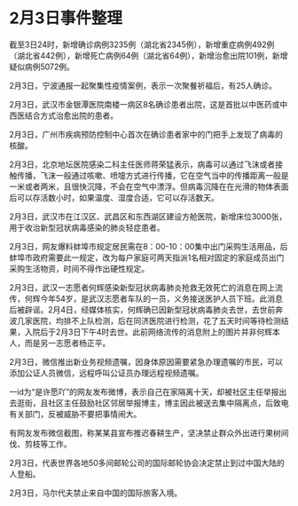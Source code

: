 # 2月3日事件整理

截至3日24时，新增确诊病例3235例（湖北省2345例），新增重症病例492例（湖北省442例），新增死亡病例64例（湖北省64例），新增治愈出院101例，新增疑似病例5072例。

2月3日，宁波通报一起聚集性疫情案例，表示一次聚餐祈福后，有25人确诊。

2月3日，武汉市金银潭医院南楼一病区8名确诊患者出院，这是首批以中医药或中西医结合方式治愈出院的患者。

2月3日，广州市疾病预防控制中心首次在确诊患者家中的门把手上发现了病毒的核酸。

2月3日，北京地坛医院感染二科主任医师蒋荣猛表示，病毒可以通过飞沫或者接触传播，飞沫一般通过咳嗽、喷嚏方式进行传播，它在空气当中的传播距离一般是一米或者两米，且很快沉降，不会在空气中漂浮。但病毒沉降在在光滑的物体表面后可以存活数小时，如果温度、湿度合适，它可以存活数天。

2月3日，武汉市在江汉区、武昌区和东西湖区建设方舱医院，新增床位3000张，用于收治新型冠状病毒感染的肺炎轻症患者。

2月3日，网友爆料蚌埠市规定居民需在8：00-10：00集中出门采购生活用品，后蚌埠市政府需要此一规定，改为每户家庭可两天指派1名相对固定的家庭成员出门采购生活物资，时间不得作出硬性规定。

2月3日，武汉一志愿者何辉感染新型冠状病毒肺炎抢救无效死亡的消息在网上流传，何辉今年54岁，是武汉志愿者车队的一员，义务接送医护人员下班。此消息后被辟谣。2月4日，经媒体核实，何辉确已因新型冠状病毒肺炎去世，去世前奔波几家医院，均排不上队检测，后在同济医院进行检测，花了五天时间等待检测结果，入院后于2月3日下午4时去世。此前网络流传的消息附上的图片并非何辉本人，而是另一志愿者杨正平。

2月3日，微信推出新业务视频遗嘱，因身体原因需要紧急办理遗嘱的市民，可以添加公证人员微信，远程呼叫公证员办理远程视频遗嘱。

一id为“是许愿吖”的网友发布微博，表示自己在家隔离十天，却被社区主任举报出去逛街，且社区主任鼓励社区邻居举报博主，博主因此被送去集中隔离点，后致电有关部门，反被威胁不要把事情闹大。

有网友发布微信截图，称某某县宣布推迟春耕生产，坚决禁止群众外出进行果树间伐、剪枝等工作。

2月3日，代表世界各地50多间邮轮公司的国际邮轮协会决定禁止到过中国大陆的人登船。

2月3日，马尔代夫禁止来自中国的国际旅客入境。
